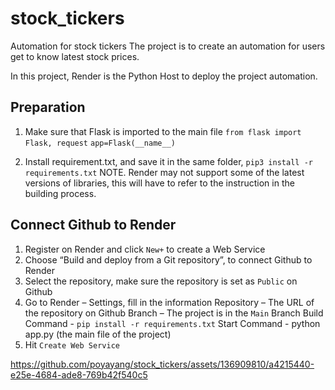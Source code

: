 # stock_tickers
Automation for stock tickers
The project is to create an automation for users get to know latest stock prices.

In this project, Render is the Python Host to deploy the project automation.

## Preparation
1.	Make sure that Flask is imported to the main file
`from flask import Flask, request`
`app=Flask(__name__)`

2.	Install requirement.txt, and save it in the same folder, 
`pip3 install -r requirements.txt`
NOTE. Render may not support some of the latest versions of libraries, this will have to refer to the instruction in the building process.

## Connect Github to Render

1.	Register on Render and click `New+` to create a Web Service
2.	Choose “Build and deploy from a Git repository”, to connect Github to Render
3.	Select the repository, make sure the repository is set as `Public` on Github
4.	Go to Render – Settings, fill in the information 
Repository – The URL of the repository on Github
Branch – The project is in the `Main` Branch
Build Command - `pip install -r requirements.txt`
Start Command - python app.py (the main file of the project)
5.	Hit `Create Web Service`


https://github.com/poyayang/stock_tickers/assets/136909810/a4215440-e25e-4684-ade8-769b42f540c5





